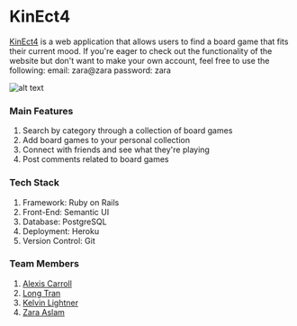 # KinEct4
[KinEct4](https://kinect-4.herokuapp.com) is a web application that allows users to find a board game that fits their current mood. If you're eager to check out the functionality of the website but don't want to make your own account, feel free to use the following: 
    email: zara@zara
    password: zara

![alt text](https://github.com/zaslam72/kin-ect4/blob/master/app/assets/images/k4-readme-pics.png)

### Main Features
1. Search by category through a collection of board games
2. Add board games to your personal collection
3. Connect with friends and see what they're playing
4. Post comments related to board games

### Tech Stack
1. Framework: Ruby on Rails
2. Front-End: Semantic UI 
3. Database: PostgreSQL
4. Deployment: Heroku
5. Version Control: Git 

### Team Members
1. [Alexis Carroll](https://github.com/lexac1)
2. [Long Tran](https://github.com/LongTran415)
3. [Kelvin Lightner](https://github.com/KelvinLightner)
4. [Zara Aslam](https://github.com/zaslam72)
